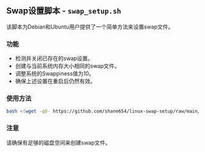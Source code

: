 ## Swap设置脚本 - `swap_setup.sh`

该脚本为Debian和Ubuntu用户提供了一个简单方法来设置swap文件。

### 功能

- 检测并关闭已存在的swap设置。
- 创建与当前系统内存大小相同的swap文件。
- 调整系统的Swappiness值为10。
- 确保上述设置在重启后仍然有效。

### 使用方法

```bash
bash <(wget -qO- https://github.com/shane654/linux-swap-setup/raw/main/swap_setup.sh)
```

### 注意

请确保有足够的磁盘空间来创建swap文件。

